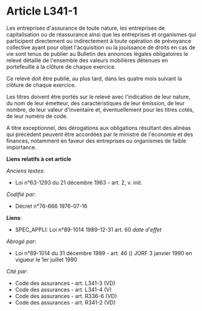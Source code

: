 # Article L341-1

Les entreprises d'assurance de toute nature, les entreprises de capitalisation ou de réassurance ainsi que les entreprises et
organismes qui participent directement ou indirectement à toute opération de prévoyance collective ayant pour objet
l'acquisition ou la jouissance de droits en cas de vie sont tenus de publier au Bulletin des annonces légales obligatoires le
relevé détaillé de l'ensemble des valeurs mobilières détenues en portefeuille à la clôture de chaque exercice.

Ce relevé doit être publié, au plus tard, dans les quatre mois suivant la clôture de chaque exercice.

Les titres doivent être portés sur le relevé avec l'indication de leur nature, du nom de leur émetteur, des caractéristiques
de leur émission, de leur nombre, de leur valeur d'inventaire et, éventuellement pour les titres cotés, de leur numéro de
code.

A titre exceptionnel, des dérogations aux obligations résultant des alinéas qui précèdent peuvent être accordées par le
ministre de l'économie et des finances, notamment en faveur des entreprises ou organismes de faible importance.

**Liens relatifs à cet article**

_Anciens textes_:

  - Loi n°63-1293 du 21 décembre 1963 - art. 2, v. init.

_Codifié par_:

  - Décret n°76-666 1976-07-16

**Liens**:

  - SPEC_APPLI: Loi n°89-1014 1989-12-31 art. 60 *date d'effet*

_Abrogé par_:

  - Loi n°89-1014 du 31 décembre 1989 - art. 46 () JORF 3 janvier 1990 en vigueur le 1er juillet 1990

_Cité par_:

  - Code des assurances - art. L341-3 (VD)
  - Code des assurances - art. L341-4 (V)
  - Code des assurances - art. R336-6 (VD)
  - Code des assurances - art. R341-2 (VD)
